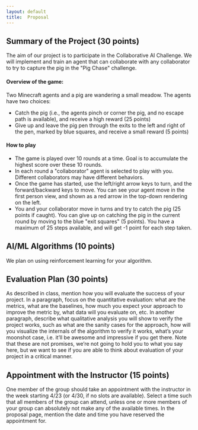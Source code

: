 ```yaml
---
layout: default
title:  Proposal
---
```


## Summary of the Project (30 points)
The aim of our project is to participate in the Collaborative AI Challenge. We will implement and train an agent that can collaborate with any collaborator to try to capture the pig in the "Pig Chase" challenge.

#### Overview of the game:
Two Minecraft agents and a pig are wandering a small meadow. The agents have two choices:
  * Catch the pig (i.e., the agents pinch or corner the pig, and no escape path is available), and receive a high reward (25 points)
  * Give up and leave the pig pen through the exits to the left and right of the pen, marked by blue squares, and receive a small reward (5 points)

#### How to play
  * The game is played over 10 rounds at a time. Goal is to accumulate the highest score over these 10 rounds.
  * In each round a "collaborator" agent is selected to play with you. Different collaborators may have different behaviors.
  * Once the game has started, use the left/right arrow keys to turn, and the forward/backward keys to move. You can see your agent move in the first person view, and shown as a red arrow in the top-down rendering on the left.
  * You and your collaborator move in turns and try to catch the pig (25 points if caught). You can give up on catching the pig in the current round by moving to the blue "exit squares" (5 points). You have a maximum of 25 steps available, and will get -1 point for each step taken.

## AI/ML Algorithms (10 points)
We plan on using reinforcement learning for your algorithm.

## Evaluation Plan (30 points)
As described in class, mention how you will evaluate the success of your project. In a paragraph, focus on the
quantitative evaluation: what are the metrics, what are the baselines, how much you expect your approach to
improve the metric by, what data will you evaluate on, etc. In another paragraph, describe what qualitative analysis
you will show to verify the project works, such as what are the sanity cases for the approach, how will you visualize
the internals of the algorithm to verify it works, what’s your moonshot case, i.e. it’ll be awesome and impressive if
you get there. Note that these are not promises, we’re not going to hold you to what you say here, but we want to
see if you are able to think about evaluation of your project in a critical manner.

## Appointment with the Instructor (15 points)
One member of the group should take an appointment with the instructor in the week starting 4/23 (or 4/30, if
no slots are available). Select a time such that all members of the group can attend, unless one or more members
of your group can absolutely not make any of the available times. In the proposal page, mention the date and time
you have reserved the appointment for.
